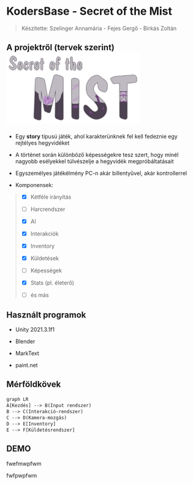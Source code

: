 # KodersBase - Secret of the Mist

> Készítette: Szelinger Annamária - Fejes Gergő - Birkás Zoltán

## A projektről (tervek szerint)<img title="" src="Assets/Images/Identity/game_lgo.png" alt="loading-ag-231" width="348" data-align="center">

- Egy **story** típusú játék, ahol karakterünknek fel kell fedeznie egy rejtélyes hegyvidéket

- A történet során különböző képességekre tesz szert, hogy minél nagyobb esélyekkel túlvészelje a hegyvidék megpróbáltatásait

- Egyszemélyes játékélmény PC-n akár billentyűvel, akár kontrollerrel

- Komponensek:

> - [x]  Kétféle irányítás 
> 
> - [ ]  Harcrendszer
> 
> - [x] AI
> 
> - [x] Interakciók
> 
> - [x] Inventory
> 
> - [x] Küldetések
> 
> - [ ] Képességek
> 
> - [x] Stats (pl. életerő)
> 
> - [ ] és más



## Használt programok

- Unity 2021.3.1f1

- Blender

- MarkText

- paint.net



## Mérföldkövek

```mermaid
graph LR
A[Kezdés] --> B(Input rendszer)
B --> C(Interakció-rendszer)
C --> D(Kamera-mozgás)
D --> E[Inventory]
E --> F[Küldetésrendszer]
```



## DEMO

fwefmwpfwm

fwfpwpfwm
